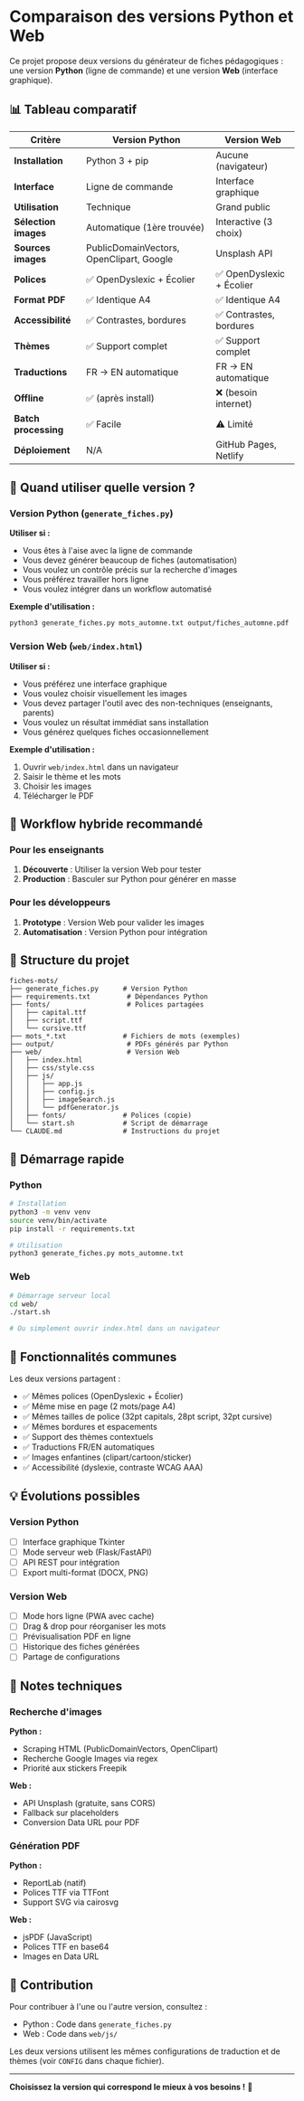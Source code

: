 # Comparaison des versions Python et Web

Ce projet propose deux versions du générateur de fiches pédagogiques : une version **Python** (ligne de commande) et une version **Web** (interface graphique).

## 📊 Tableau comparatif

| Critère | Version Python | Version Web |
|---------|---------------|-------------|
| **Installation** | Python 3 + pip | Aucune (navigateur) |
| **Interface** | Ligne de commande | Interface graphique |
| **Utilisation** | Technique | Grand public |
| **Sélection images** | Automatique (1ère trouvée) | Interactive (3 choix) |
| **Sources images** | PublicDomainVectors, OpenClipart, Google | Unsplash API |
| **Polices** | ✅ OpenDyslexic + Écolier | ✅ OpenDyslexic + Écolier |
| **Format PDF** | ✅ Identique A4 | ✅ Identique A4 |
| **Accessibilité** | ✅ Contrastes, bordures | ✅ Contrastes, bordures |
| **Thèmes** | ✅ Support complet | ✅ Support complet |
| **Traductions** | FR → EN automatique | FR → EN automatique |
| **Offline** | ✅ (après install) | ❌ (besoin internet) |
| **Batch processing** | ✅ Facile | ⚠️ Limité |
| **Déploiement** | N/A | GitHub Pages, Netlify |

## 🎯 Quand utiliser quelle version ?

### Version Python (`generate_fiches.py`)

**Utiliser si :**
- Vous êtes à l'aise avec la ligne de commande
- Vous devez générer beaucoup de fiches (automatisation)
- Vous voulez un contrôle précis sur la recherche d'images
- Vous préférez travailler hors ligne
- Vous voulez intégrer dans un workflow automatisé

**Exemple d'utilisation :**
```bash
python3 generate_fiches.py mots_automne.txt output/fiches_automne.pdf
```

### Version Web (`web/index.html`)

**Utiliser si :**
- Vous préférez une interface graphique
- Vous voulez choisir visuellement les images
- Vous devez partager l'outil avec des non-techniques (enseignants, parents)
- Vous voulez un résultat immédiat sans installation
- Vous générez quelques fiches occasionnellement

**Exemple d'utilisation :**
1. Ouvrir `web/index.html` dans un navigateur
2. Saisir le thème et les mots
3. Choisir les images
4. Télécharger le PDF

## 🔄 Workflow hybride recommandé

### Pour les enseignants
1. **Découverte** : Utiliser la version Web pour tester
2. **Production** : Basculer sur Python pour générer en masse

### Pour les développeurs
1. **Prototype** : Version Web pour valider les images
2. **Automatisation** : Version Python pour intégration

## 📁 Structure du projet

```
fiches-mots/
├── generate_fiches.py      # Version Python
├── requirements.txt         # Dépendances Python
├── fonts/                   # Polices partagées
│   ├── capital.ttf
│   ├── script.ttf
│   └── cursive.ttf
├── mots_*.txt              # Fichiers de mots (exemples)
├── output/                  # PDFs générés par Python
├── web/                     # Version Web
│   ├── index.html
│   ├── css/style.css
│   ├── js/
│   │   ├── app.js
│   │   ├── config.js
│   │   ├── imageSearch.js
│   │   └── pdfGenerator.js
│   ├── fonts/              # Polices (copie)
│   └── start.sh            # Script de démarrage
└── CLAUDE.md               # Instructions du projet

```

## 🚀 Démarrage rapide

### Python
```bash
# Installation
python3 -m venv venv
source venv/bin/activate
pip install -r requirements.txt

# Utilisation
python3 generate_fiches.py mots_automne.txt
```

### Web
```bash
# Démarrage serveur local
cd web/
./start.sh

# Ou simplement ouvrir index.html dans un navigateur
```

## 🎨 Fonctionnalités communes

Les deux versions partagent :
- ✅ Mêmes polices (OpenDyslexic + Écolier)
- ✅ Même mise en page (2 mots/page A4)
- ✅ Mêmes tailles de police (32pt capitals, 28pt script, 32pt cursive)
- ✅ Mêmes bordures et espacements
- ✅ Support des thèmes contextuels
- ✅ Traductions FR/EN automatiques
- ✅ Images enfantines (clipart/cartoon/sticker)
- ✅ Accessibilité (dyslexie, contraste WCAG AAA)

## 💡 Évolutions possibles

### Version Python
- [ ] Interface graphique Tkinter
- [ ] Mode serveur web (Flask/FastAPI)
- [ ] API REST pour intégration
- [ ] Export multi-format (DOCX, PNG)

### Version Web
- [ ] Mode hors ligne (PWA avec cache)
- [ ] Drag & drop pour réorganiser les mots
- [ ] Prévisualisation PDF en ligne
- [ ] Historique des fiches générées
- [ ] Partage de configurations

## 📝 Notes techniques

### Recherche d'images

**Python :**
- Scraping HTML (PublicDomainVectors, OpenClipart)
- Recherche Google Images via regex
- Priorité aux stickers Freepik

**Web :**
- API Unsplash (gratuite, sans CORS)
- Fallback sur placeholders
- Conversion Data URL pour PDF

### Génération PDF

**Python :**
- ReportLab (natif)
- Polices TTF via TTFont
- Support SVG via cairosvg

**Web :**
- jsPDF (JavaScript)
- Polices TTF en base64
- Images en Data URL

## 🤝 Contribution

Pour contribuer à l'une ou l'autre version, consultez :
- Python : Code dans `generate_fiches.py`
- Web : Code dans `web/js/`

Les deux versions utilisent les mêmes configurations de traduction et de thèmes (voir `CONFIG` dans chaque fichier).

---

**Choisissez la version qui correspond le mieux à vos besoins !** 🎯
